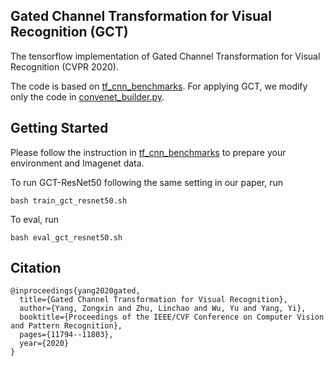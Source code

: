 ## Gated Channel Transformation for Visual Recognition (GCT)
The tensorflow implementation of Gated Channel Transformation for Visual Recognition (CVPR 2020).

The code is based on [tf_cnn_benchmarks](https://github.com/awslabs/deeplearning-benchmark/tree/master/tensorflow_benchmark/tf_cnn_benchmarks). For applying GCT, we modify only the code in [convenet_builder.py](https://github.com/z-x-yang/GCT/blob/db5c5d2feef10becc2203517b46160a07c0161f7/convnet_builder.py#L147).

## Getting Started
Please follow the instruction in [tf_cnn_benchmarks](https://github.com/awslabs/deeplearning-benchmark/tree/master/tensorflow_benchmark/tf_cnn_benchmarks) to prepare your environment and Imagenet data.

To run GCT-ResNet50 following the same setting in our paper, run
```
bash train_gct_resnet50.sh
```

To eval, run
```
bash eval_gct_resnet50.sh
```

## Citation
```
@inproceedings{yang2020gated,
  title={Gated Channel Transformation for Visual Recognition},
  author={Yang, Zongxin and Zhu, Linchao and Wu, Yu and Yang, Yi},
  booktitle={Proceedings of the IEEE/CVF Conference on Computer Vision and Pattern Recognition},
  pages={11794--11803},
  year={2020}
}
```


